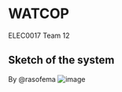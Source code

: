 # WATCOP
ELEC0017 Team 12

## Sketch of the system
By @rasofema
![image](https://user-images.githubusercontent.com/26546660/159120800-4bb342eb-66ed-457b-95cb-19b4e9b12c73.png)
